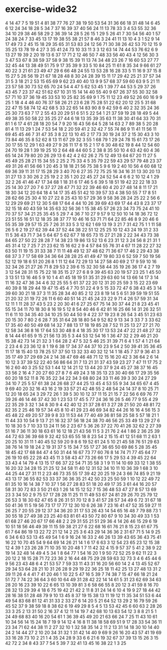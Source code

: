 # exercise-wide32
4
14
47
7
5
19
51
4
81
38
77
76
27
38
19
50
53
54
31
36
66
18
31
48
14
6
45
6
12
24
34
18
28
5
34
7
37
16
39
37
40
56
24
11
13
78
33
3
4
53
55
32
36
34
10
29
38
46
58
29
2
36
39
14
28
5
26
15
1
29
5
26
41
7
30
54
56
40
1
57
24
38
24
7
33
45
13
17
19
38
55
38
21
57
8
46
3
24
41
11
13
10
4
3
1
52
9
14
17
49
73
2
45
15
18
29
35
65
31
53
83
24
12
56
71
30
38
26
42
53
70
12
15
9
35
25
13
78
19
4
27
3
35
41
24
73
10
33
11
3
3
12
63
14
74
44
53
76
62
6
9
13
27
19
39
2
20
19
13
6
37
17
71
2
12
46
50
7
48
33
56
40
43
4
12
56
30
3
3
47
53
67
8
38
59
37
58
9
38
15
39
11
13
74
34
48
23
26
7
16
60
53
27
77
32
45
44
13
38
49
51
75
9
17
35
39
9
33
5
10
84
25
11
61
8
35
34
9
66
61
27
40
22
3
21
61
23
49
47
29
6
66
48
24
55
13
53
28
16
28
33
5
11
16
9
37
15
8
15
27
5
26
56
19
21
67
18
28
48
8
30
24
28
39
15
11
17
29
42
25
21
37
57
34
31
5
3
18
21
2
53
15
65
69
9
62
23
40
40
13
9
9
57
68
37
59
60
63
9
5
21
11
23
57
58
30
73
52
65
70
24
54
4
47
5
62
53
45
1
39
77
44
53
5
29
37
26
43
45
7
23
37
42
51
62
67
10
31
15
14
14
40
55
40
9
67
26
37
55
30
32
58
57
71
10
37
36
19
45
33
53
10
25
82
35
69
9
1
75
11
12
23
49
52
26
60
16
9
9
25
1
18
4
4
46
40
76
37
58
26
21
23
6
28
75
28
51
22
62
20
12
25
5
31
68
22
47
15
58
74
12
42
68
5
33
22
65
14
83
90
8
9
42
59
6
40
2
32
35
24
36
25
30
73
63
7
17
2
55
43
20
29
51
6
51
5
22
54
1
21
37
59
19
28
18
49
5
44
49
38
35
50
58
22
35
25
27
44
6
18
13
35
39
35
63
11
38
30
41
64
33
70
31
81
1
6
17
4
61
28
18
20
54
7
9
20
16
43
56
64
5
28
14
63
2
7
89
38
5
20
28
81
4
11
13
29
1
24
7
53
54
18
2
20
59
41
2
32
42
7
55
74
86
9
11
41
11
56
11
69
45
45
46
7
31
47
35
3
8
22
13
10
45
2
17
73
30
19
24
37
2
15
30
43
3
10
73
84
46
35
8
52
62
8
13
11
67
29
32
3
55
1
68
79
1
29
24
78
15
61
73
17
26
30
17
55
12
29
1
63
49
27
9
26
11
17
6
15
2
1
17
6
30
48
62
19
8
44
12
54
60
24
70
19
28
1
39
19
25
10
2
64
48
44
60
5
2
38
8
35
50
10
4
63
42
60
4
36
65
14
24
79
80
20
26
29
13
6
42
4
2
62
26
2
75
12
49
13
64
67
20
11
27
5
45
49
25
28
21
15
34
55
2
25
2
75
33
4
5
35
79
22
59
43
29
57
79
48
23
37
49
31
26
41
56
66
1
20
45
3
18
18
21
56
75
38
5
9
6
19
2
40
10
56
4
60
68
12
69
36
39
11
31
17
15
28
29
3
40
70
6
27
35
72
75
25
16
34
16
31
13
30
20
13
31
27
13
3
30
26
2
25
19
2
2
35
1
20
22
45
27
24
52
54
4
6
6
2
10
12
4
1
29
32
2
26
41
46
47
17
34
68
1
18
31
6
17
46
5
6
39
5
18
51
19
42
22
22
18
33
25
14
30
27
20
7
6
37
27
28
47
71
32
22
39
46
60
4
20
27
48
14
8
11
17
21
18
30
34
12
20
64
18
4
14
17
35
45
51
42
10
39
57
33
4
38
50
55
7
17
8
51
28
62
66
25
30
4
10
27
22
8
25
43
10
57
29
36
9
58
36
28
24
25
22
2
56
6
12
29
29
69
21
12
30
5
68
17
64
4
44
10
26
39
69
43
69
17
44
43
8
23
37
17
32
15
18
40
43
59
14
35
63
32
56
36
1
15
38
45
57
26
23
34
73
75
24
41
10
70
37
57
34
21
25
35
45
5
29
7
4
36
7
10
27
9
57
9
12
50
10
14
18
36
72
12
23
51
55
16
51
12
18
35
38
37
77
10
46
16
53
71
71
64
22
85
46
8
9
20
46
6
55
35
39
29
57
15
25
7
26
31
33
5
3
12
62
1
69
13
19
3
21
7
31
42
75
1
1
11
58
26
5
6
2
19
27
62
39
44
37
52
44
38
22
51
12
25
25
10
12
43
24
19
31
2
33
11
5
36
43
71
7
34
5
64
67
5
62
67
7
18
65
73
15
27
21
28
2
22
34
43
73
38
84
65
27
50
22
28
28
7
14
38
23
19
86
13
52
13
6
23
31
12
3
24
56
8
21
31
1
45
31
4
12
7
25
7
21
23
62
15
16
62
2
9
4
57
84
55
76
31
4
67
11
28
22
27
32
63
50
11
19
15
31
33
38
7
11
11
48
49
12
37
48
62
71
36
67
17
46
2
29
43
38
68
37
3
7
17
58
69
34
36
64
28
28
25
41
49
47
19
80
33
6
52
59
7
50
19
56
52
12
19
18
6
51
20
26
8
1
11
12
64
72
29
13
14
27
58
40
69
2
17
9
59
10
16
32
34
26
21
27
26
71
8
29
53
2
39
6
15
32
30
58
44
35
19
26
36
17
4
2
7
19
3
12
54
28
31
15
75
22
18
35
15
27
27
6
8
9
39
45
63
20
19
57
23
25
1
45
50
3
13
51
13
16
46
5
9
10
1
4
41
45
18
19
51
35
31
29
63
60
14
13
66
14
17
3
14
11
16
32
47
36
34
4
6
32
25
55
5
61
37
22
20
12
31
20
25
59
3
15
22
23
69
40
39
8
18
29
44
19
47
15
45
4
7
70
51
22
4
9
5
15
33
72
47
6
38
43
45
3
14
39
60
30
21
18
37
3
11
35
28
34
40
85
2
12
23
8
19
14
5
6
51
39
59
19
51
55
21
20
32
31
19
72
26
11
6
60
40
51
14
21
45
24
23
22
9
71
4
26
57
59
31
34
12
11
1
11
28
37
43
5
23
2
20
30
41
6
27
25
67
75
14
30
37
44
21
8
23
45
41
55
15
34
11
70
18
30
8
16
19
5
12
8
54
40
46
6
42
81
16
25
66
14
31
26
32
51
11
6
11
10
34
35
40
34
10
25
50
44
50
9
4
22
37
19
23
8
26
54
3
45
51
23
63
20
15
30
7
80
2
6
28
7
35
31
64
28
18
80
54
9
52
82
9
13
34
3
33
7
3
33
62
17
35
40
40
50
49
68
14
32
7
88
13
17
18
19
85
28
7
52
11
25
13
27
27
21
70
12
58
34
36
8
16
17
64
53
30
48
8
4
18
35
30
17
13
53
24
47
22
21
48
27
32
8
14
44
61
65
9
15
21
56
13
35
5
3
44
53
12
54
16
1
36
47
32
2
29
46
21
20
15
38
42
73
14
21
32
3
1
64
28
2
47
5
32
5
46
25
31
39
71
6
4
1
57
4
1
21
64
2
23
4
6
23
36
12
8
1
19
6
38
17
34
37
44
37
10
23
9
54
2
50
39
41
35
36
45
11
17
18
15
40
13
78
25
57
37
50
13
32
33
40
32
12
14
1
18
45
7
37
9
36
41
3
35
17
49
37
29
69
24
2
14
38
47
69
46
48
71
12
15
16
20
42
3
36
64
2
6
14
10
12
3
37
39
52
22
40
56
86
64
31
7
13
21
31
37
43
59
23
27
7
47
11
17
75
2
16
2
60
40
3
25
52
53
1
44
12
14
21
12
13
44
20
37
9
24
45
27
38
37
16
45
33
56
2
16
4
7
20
27
60
27
8
7
6
49
24
3
18
35
13
23
30
40
66
17
29
35
56
60
20
18
52
11
8
76
35
22
34
22
34
3
68
80
24
33
11
46
39
3
30
24
27
29
34
10
7
25
5
57
61
38
24
26
68
27
44
25
13
45
4
53
55
9
34
34
65
67
4
45
9
69
40
20
32
16
43
16
2
19
33
57
21
42
48
55
2
48
54
24
14
37
8
10
25
71
12
20
18
65
24
3
29
72
26
1
39
5
30
10
12
37
11
15
21
15
7
22
56
6
69
76
77
39
26
46
14
46
37
42
30
1
23
53
17
45
5
77
24
36
16
26
5
46
77
9
55
4
29
22
35
29
3
32
1
34
8
30
9
4
42
40
12
21
37
28
61
3
27
28
21
50
20
48
81
72
82
35
2
25
46
19
57
34
45
8
10
41
29
23
46
69
34
82
44
26
16
16
4
56
15
3
45
48
22
49
20
57
39
9
8
33
11
53
44
77
40
49
36
81
58
25
58
5
57
18
21
1
11
44
33
10
54
9
13
7
21
16
32
37
56
18
24
38
70
46
56
25
33
49
13
29
27
6
10
18
30
5
7
10
33
13
24
11
56
2
23
67
5
36
26
37
22
70
41
26
32
62
2
27
39
51
16
7
36
11
30
18
63
61
16
12
18
21
43
56
11
5
3
21
76
2
44
1
86
2
36
25
39
44
72
63
36
39
68
9
32
42
53
65
55
18
8
23
54
2
15
15
41
12
51
68
11
2
63
1
20
25
10
31
11
1
40
45
52
59
20
9
8
6
19
52
61
24
5
10
21
45
58
76
51
29
63
38
76
14
19
18
24
2
19
31
37
5
15
34
7
55
17
27
36
65
50
69
86
5
28
35
45
18
45
42
17
68
84
47
4
50
31
44
16
67
73
77
60
76
8
14
74
71
77
45
64
77
26
19
10
65
22
28
43
45
11
3
58
43
47
73
26
66
17
5
29
53
4
39
45
22
64
33
43
4
14
79
4
13
15
17
66
37
22
54
71
35
58
3
1
9
11
14
10
69
33
12
1
38
55
16
20
32
34
28
15
21
25
12
34
58
11
40
12
31
52
34
10
11
10
36
39
1
68
3
10
44
25
44
27
31
11
2
23
46
73
35
55
17
39
42
20
25
19
24
3
66
74
85
9
21
19
43
13
17
36
55
82
53
33
37
36
36
35
21
42
50
23
25
50
59
1
10
12
22
49
72
81
35
10
16
14
38
7
10
37
1
56
27
28
83
51
18
20
49
17
35
3
61
44
16
20
57
58
31
30
72
83
3
50
21
63
1
26
14
15
12
52
7
15
36
48
53
47
27
8
57
13
69
23
3
34
50
2
9
75
57
17
28
28
11
25
11
11
49
53
67
24
81
29
26
70
25
79
12
26
53
3
18
30
62
47
65
8
26
31
51
70
12
8
3
41
57
28
57
34
49
6
72
31
67
18
50
41
36
11
5
19
56
73
17
17
77
12
30
10
6
26
38
7
23
16
41
47
52
35
59
27
11
26
25
7
20
55
29
12
37
34
36
20
31
17
53
26
43
14
54
65
16
48
7
79
88
73
1
30
55
18
27
49
38
23
25
40
63
81
61
43
50
72
80
67
9
10
34
30
49
33
1
53
61
68
27
46
20
67
17
66
48
2
2
29
31
55
21
51
29
36
4
14
26
46
15
29
6
19
10
51
18
56
46
49
39
11
15
59
38
21
27
6
22
68
16
61
76
21
8
15
23
61
67
75
61
7
64
86
19
13
22
72
21
12
14
2
25
3
6
43
29
14
36
36
2
31
67
71
5
14
9
25
6
34
6
63
53
13
45
49
54
1
6
9
16
24
16
33
2
46
26
13
39
43
65
36
43
75
41
16
22
10
70
45
54
9
64
69
14
26
21
14
1
6
17
6
63
3
12
54
23
65
23
12
15
38
12
4
39
1
23
26
28
71
10
35
10
20
48
1
7
11
42
32
4
15
9
57
37
5
41
2
38
9
22
19
14
32
48
14
49
4
5
34
1
8
64
77
1
54
16
20
1
9
50
72
52
25
9
62
11
22
3
20
12
2
18
15
28
71
72
23
36
2
16
44
48
75
29
28
59
63
32
73
3
4
6
45
44
6
9
56
23
43
48
6
4
21
53
57
7
59
33
11
43
31
16
20
56
60
14
2
4
13
45
52
67
29
34
53
64
28
21
10
31
26
28
9
29
19
22
36
25
18
11
42
25
13
27
48
13
31
2
39
11
26
4
4
41
7
41
20
46
1
10
22
5
47
16
5
39
7
74
38
7
15
47
66
18
21
24
51
72
7
74
22
36
64
3
60
10
64
49
31
28
42
22
14
14
61
5
31
23
62
69
34
63
28
20
16
23
39
10
22
6
65
13
10
39
81
3
6
58
66
55
8
20
12
3
41
59
8
16
70
28
32
13
29
39
4
18
6
75
19
42
21
42
2
11
8
31
24
14
6
10
4
19
9
27
18
44
42
28
16
38
51
28
48
79
9
10
13
45
8
37
19
15
38
13
11
19
12
11
35
34
51
53
6
44
49
54
83
68
81
12
41
31
33
2
33
27
6
14
20
5
21
64
52
13
29
2
16
79
59
26
45
52
37
9
38
59
18
8
38
62
6
19
49
29
8
5
4
5
13
53
42
45
6
60
63
2
28
26
33
3
25
2
13
31
50
2
16
37
4
12
11
14
19
7
42
68
10
13
63
54
12
3
8
8
21
5
1
24
49
68
83
40
16
20
54
61
1
36
39
45
49
20
21
63
66
24
7
25
11
43
10
61
10
34
56
14
15
24
18
7
19
9
14
12
4
16
8
11
38
18
58
69
51
9
17
28
33
54
36
11
23
34
71
62
44
38
11
2
27
32
10
1
32
58
35
14
2
11
2
13
31
14
18
30
10
14
40
24
2
14
44
27
2
10
20
34
31
32
1
31
42
14
40
9
69
9
26
16
20
43
57
41
19
69
33
16
28
73
10
2
21
1
4
35
24
28
9
33
6
6
21
6
19
32
67
37
39
13
15
26
3
15
42
72
2
34
8
43
37
7
54
5
39
7
32
41
13
45
16
38
22
1
3
25

